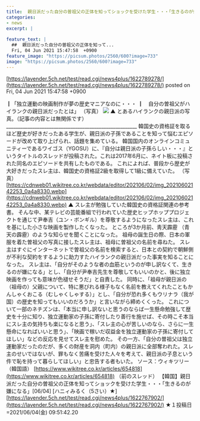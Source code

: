 ```yaml
---
title:  親日派だった自分の曽祖父の正体を知ってショックを受けた学生・・・「生きるのが嫌になる」★２  
categories:
- news
excerpt: |
  
feature_text: |
  ##  親日派だった自分の曽祖父の正体を知って...
  Fri, 04 Jun 2021 15:47:58  +0900
feature_image: "https://picsum.photos/2560/600?image=733"
image: "https://picsum.photos/2560/600?image=733"
---
```


[https://lavender.5ch.net/test/read.cgi/news4plus/1622789278/](https://lavender.5ch.net/test/read.cgi/news4plus/1622789278/)
posted on Fri, 04 Jun 2021 15:47:58  +0900

<!--more-->

┃「独立運動の映画制作が夢の歴史マニアなのに・・・ ┃　自分の曽祖父がハイランクの親日派だったとは」 （写真） ![](https://cdnweb01.wikitree.co.kr/webdata/editor/202106/02/img_20210602141826_3e042565.jpg) ▲ とあるハイランクの親日派の写真。（記事の内容とは無関係です） _______________________________________________________ 韓国史の資格証を取るほど歴史が好きだったある学生が、親日派の子孫であることを知って悩むエピソードが改めて取り上げられ、話題を集めている。 韓国国内のオンラインコミュニティーであるワイゴス（YGOSU）に、『自分は親日派の子孫らしい・・・』というタイトルのスレッドが投稿された。これは2017年6月に、ネイト板に投稿された同名のエピソードを共有したものである。 これによれば、普段から歴史が大好きだったスレ主は、韓国史の資格証2級を取得して1級に備えていた。 （写真） [https://cdnweb01.wikitree.co.kr/webdata/editor/202106/02/img_20210602142253_0a4a8330.webp](https://cdnweb01.wikitree.co.kr/webdata/editor/202106/02/img_20210602142253_0a4a8330.webp) ▲ スレ主が勉強していた韓国史の資格証関連の参考書。 そんな中、某テレビの芸能番組で行われていた歴史ヒップホッププロジェクトを通じて尹奉吉（ユン・ボンギル）を尊敬するようになったスレ主は、これを基にした小さな映画を製作したくなった。 ところが3か月前、靑天霹靂 （青天の霹靂）のような知らせを聞くことになった。 祖母の誕生日の際、日本の軍服を着た曽祖父の写真に接したスレ主は、祖母に曽祖父の名前を尋ねた。 スレ主はすぐにインターネットで曽祖父の名前を検索すると、日本との契約で朝鮮側が不利な契約をするように助力すたハイランクの親日派だった事実を知ることになった。 スレ主は、「自分がそのような者の血筋というのが申し訳なくて、生きるのが嫌になる」とし、「自分が尹奉吉先生を尊敬してもいいのかと、後に独立映画を作っても意味が色褪せそうだ」と自責した。 同時に、「祖母が親日派の（祖母の）父親について、特に悪びれる様子もなく名前を教えてくれたこともかんしゃくおこる（むしゃくしゃする）」とし、「自分が恐れ多くもウリナラ（我が国）の歴史を知ってもいいのだろうか」と言いながら締めくくった。 これについて一部のネチズンは、「本当に申し訳ないと思うのならば一生懸命勉強して歴史を十分に知り、独立運動家の子孫に寄付したり善行を施せば、その時こそ本当にスレ主の気持ちも楽になると思う」、「スレ主の心が苦しいのなら、さらに一生懸命になればいいと思う」、「映画で稼いだ収益金を独立運動家の子孫に寄付してほしい」などの反応を見せてスレ主を慰めた。 その一方、「自分の曽祖父は独立運動家だったのだが、多くの財産を洞内（町内）の親日派に全部奪われた。スレ主のせいではないが、罪もなく苦痛を受けた人々を考えて、親日派の子息という件で恥を持って暮らしてほしい」と忠告する者もいた。 ソース：ウィキツリー（韓国語） [https://www.wikitree.co.kr/articles/654818](https://www.wikitree.co.kr/articles/654818) （前のスレッド） 【韓国】親日派だった自分の曽祖父の正体を知ってショックを受けた学生・・・「生きるのが嫌になる」[06/04] [ハニィみるく（5さい）★] [https://lavender.5ch.net/test/read.cgi/news4plus/1622767902/](https://lavender.5ch.net/test/read.cgi/news4plus/1622767902/) ★１投稿日=2021/06/04(金) 09:51:42.20
